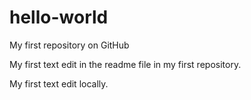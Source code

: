 # hello-world
My first repository on GitHub

My first text edit in the readme file in my first repository.

My first text edit locally.
